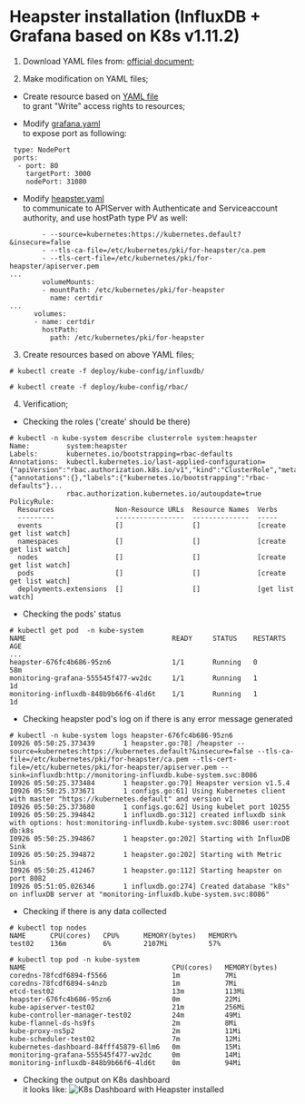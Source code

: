 Heapster installation (InfluxDB + Grafana based on K8s v1.11.2)
===
1. Download YAML files from: [official document](https://github.com/kubernetes/heapster/blob/master/docs/influxdb.md);
   
2. Make modification on YAML files;   

* Create resource based on [YAML file](https://github.com/xiaojias/k8s/blob/master/v1.11.2/deployment/heapster/deploy/kube-config/rbac/heapster-clusterrole.yaml)   
 to grant "Write" access rights to resources;   

* Modify [grafana.yaml](https://github.com/xiaojias/k8s/blob/master/v1.11.2/deployment/heapster/deploy/kube-config/influxdb/grafana.yaml)   
 to expose port as following:
 ```
  type: NodePort
  ports:
   - port: 80
     targetPort: 3000
     nodePort: 31080
 ```
* Modify [heapster.yaml]()   
 to communicate to APIServer with Authenticate and Serviceaccount authority, and use hostPath type PV as well:   
~~~
        - --source=kubernetes:https://kubernetes.default?&insecure=false
        - --tls-ca-file=/etc/kubernetes/pki/for-heapster/ca.pem
        - --tls-cert-file=/etc/kubernetes/pki/for-heapster/apiserver.pem
...
        volumeMounts:
        - mountPath: /etc/kubernetes/pki/for-heapster
          name: certdir
...
      volumes:
      - name: certdir
        hostPath:
          path: /etc/kubernetes/pki/for-heapster
~~~   
3. Create resources based on above YAML files;
~~~
# kubectl create -f deploy/kube-config/influxdb/    
   
# kubectl create -f deploy/kube-config/rbac/   

~~~

4. Verification;
* Checking the roles ('create' should be there)
~~~
# kubectl -n kube-system describe clusterrole system:heapster
Name:         system:heapster
Labels:       kubernetes.io/bootstrapping=rbac-defaults
Annotations:  kubectl.kubernetes.io/last-applied-configuration={"apiVersion":"rbac.authorization.k8s.io/v1","kind":"ClusterRole","metadata":{"annotations":{},"labels":{"kubernetes.io/bootstrapping":"rbac-defaults"}...
              rbac.authorization.kubernetes.io/autoupdate=true
PolicyRule:
  Resources               Non-Resource URLs  Resource Names  Verbs
  ---------               -----------------  --------------  -----
  events                  []                 []              [create get list watch]
  namespaces              []                 []              [create get list watch]
  nodes                   []                 []              [create get list watch]
  pods                    []                 []              [create get list watch]
  deployments.extensions  []                 []              [get list watch]

~~~
* Checking the pods' status
~~~
# kubectl get pod  -n kube-system
NAME                                    READY     STATUS    RESTARTS   AGE
...
heapster-676fc4b686-95zn6               1/1       Running   0          58m
monitoring-grafana-555545f477-wv2dc     1/1       Running   1          1d
monitoring-influxdb-848b9b66f6-4ld6t    1/1       Running   1          1d

~~~

* Checking heapster pod's log on if there is any error message generated
~~~
# kubectl -n kube-system logs heapster-676fc4b686-95zn6
I0926 05:50:25.373439       1 heapster.go:78] /heapster --source=kubernetes:https://kubernetes.default?&insecure=false --tls-ca-file=/etc/kubernetes/pki/for-heapster/ca.pem --tls-cert-file=/etc/kubernetes/pki/for-heapster/apiserver.pem --sink=influxdb:http://monitoring-influxdb.kube-system.svc:8086
I0926 05:50:25.373484       1 heapster.go:79] Heapster version v1.5.4
I0926 05:50:25.373671       1 configs.go:61] Using Kubernetes client with master "https://kubernetes.default" and version v1
I0926 05:50:25.373680       1 configs.go:62] Using kubelet port 10255
I0926 05:50:25.394842       1 influxdb.go:312] created influxdb sink with options: host:monitoring-influxdb.kube-system.svc:8086 user:root db:k8s
I0926 05:50:25.394867       1 heapster.go:202] Starting with InfluxDB Sink
I0926 05:50:25.394872       1 heapster.go:202] Starting with Metric Sink
I0926 05:50:25.412467       1 heapster.go:112] Starting heapster on port 8082
I0926 05:51:05.026346       1 influxdb.go:274] Created database "k8s" on influxDB server at "monitoring-influxdb.kube-system.svc:8086"

~~~

* Checking if there is any data collected
~~~
# kubectl top nodes
NAME      CPU(cores)   CPU%      MEMORY(bytes)   MEMORY%   
test02    136m         6%        2107Mi          57%       
   
# kubectl top pod -n kube-system
NAME                                    CPU(cores)   MEMORY(bytes)   
coredns-78fcdf6894-f5566                1m           7Mi             
coredns-78fcdf6894-s4nzb                1m           7Mi             
etcd-test02                             13m          113Mi           
heapster-676fc4b686-95zn6               0m           22Mi            
kube-apiserver-test02                   21m          256Mi           
kube-controller-manager-test02          24m          49Mi            
kube-flannel-ds-hs9fs                   2m           8Mi             
kube-proxy-ns5p2                        2m           11Mi            
kube-scheduler-test02                   7m           12Mi            
kubernetes-dashboard-84fff45879-6llm6   0m           15Mi            
monitoring-grafana-555545f477-wv2dc     0m           14Mi            
monitoring-influxdb-848b9b66f6-4ld6t    0m           94Mi            

~~~
* Checking the output on K8s dashboard   
it looks like: ![K8s Dashboard with Heapster installed](https://github.com/xiaojias/k8s/blob/master/v1.11.2/deployment/heapster/k8s-heapster.png)   

